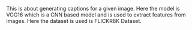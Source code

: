 This is about generating captions for a given image. Here the model is VGG16 which is a CNN based model and is used to extract features from images. Here the dataset is used is FLICKR8K Dataset.
